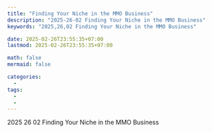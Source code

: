 ```yaml
---
title: "Finding Your Niche in the MMO Business"
description: "2025-26-02 Finding Your Niche in the MMO Business"
keywords: "2025,26,02 Finding Your Niche in the MMO Business"

date: 2025-02-26T23:55:35+07:00
lastmod: 2025-02-26T23:55:35+07:00

math: false
mermaid: false

categories:
  -
tags:
  -
  -
---
```

2025 26 02 Finding Your Niche in the MMO Business
<!--more-->
